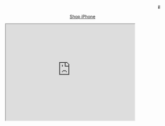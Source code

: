 <p align="center"> <b><marquee> iPhone </marquee></b></p>



<p align="center">
<a href="https://www.apple.com/iphone/" target="_blank">Shop iPhone</a>
</p>

<iframe width="420" height="315"
src="https://www.youtube.com/embed/XKfgdkcIUxw">
</iframe>
